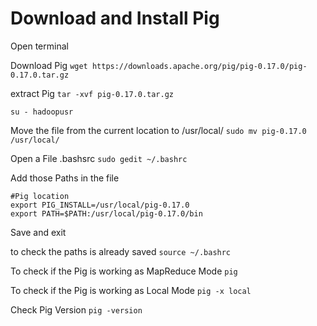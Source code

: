 # Download and Install Pig

Open terminal

Download Pig
```wget https://downloads.apache.org/pig/pig-0.17.0/pig-0.17.0.tar.gz```

extract Pig
```tar -xvf pig-0.17.0.tar.gz```

```su - hadoopusr```

Move the file from the current location to /usr/local/
```sudo mv pig-0.17.0 /usr/local/```

Open a File .bashsrc
```sudo gedit ~/.bashrc```

Add those Paths in the file

```
#Pig location 
export PIG_INSTALL=/usr/local/pig-0.17.0 
export PATH=$PATH:/usr/local/pig-0.17.0/bin 
```

Save and exit

to check the paths is already saved
```source ~/.bashrc```

To check if the Pig is working as MapReduce Mode
```pig```

To check if the Pig is working as Local Mode
```pig -x local```

Check Pig Version
```pig -version```
